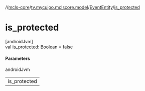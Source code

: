//[mcls-core](../../../index.md)/[tv.mycujoo.mclscore.model](../index.md)/[EventEntity](index.md)/[is_protected](is_protected.md)

# is_protected

[androidJvm]\
val [is_protected](is_protected.md): [Boolean](https://kotlinlang.org/api/latest/jvm/stdlib/kotlin/-boolean/index.html) = false

#### Parameters

androidJvm

| |
|---|
| is_protected |
